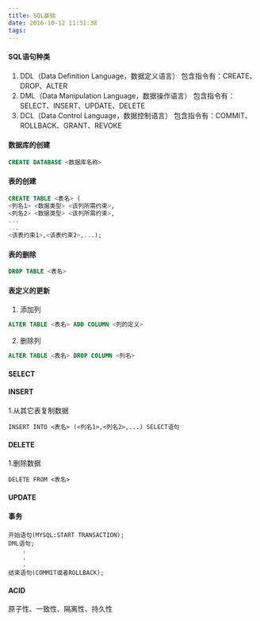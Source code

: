 ```yaml
---
title: SQL基础
date: 2016-10-12 11:31:38
tags:
---
```

#### SQL语句种类
1. DDL（Data Definition Language，数据定义语言）
包含指令有：CREATE、DROP、ALTER
2. DML（Data Manipulation Language，数据操作语言）
包含指令有：SELECT、INSERT、UPDATE、DELETE
3. DCL（Data Control Language，数据控制语言）
包含指令有：COMMIT、ROLLBACK、GRANT、REVOKE


#### 数据库的创建
```sql
CREATE DATABASE <数据库名称>
```

#### 表的创建
```sql
CREATE TABLE <表名> (
<列名1> <数据类型> <该列所需约束>,
<列名2> <数据类型> <该列所需约束>,
...
...
<该表约束1>,<该表约束2>,...);
```

#### 表的删除
```sql
DROP TABLE <表名>
```

#### 表定义的更新
1. 添加列
```sql
ALTER TABLE <表名> ADD COLUMN <列的定义>
```
2. 删除列
```sql
ALTER TABLE <表名> DROP COLUMN <列名>
```


#### SELECT

#### INSERT
1.从其它表复制数据
```
INSERT INTO <表名> (<列名1>,<列名2>,...) SELECT语句
```

#### DELETE
1.删除数据
```
DELETE FROM <表名>
```

#### UPDATE

#### 事务
```
开始语句(MYSQL:START TRANSACTION);
DML语句;
    .
    .
    .
结束语句(COMMIT或者ROLLBACK);
```

#### ACID
原子性、一致性、隔离性、持久性